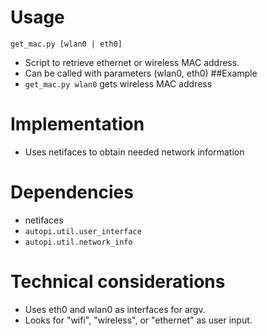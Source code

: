 # Usage
`get_mac.py [wlan0 | eth0]`

- Script to retrieve ethernet or wireless MAC address.
- Can be called with parameters (wlan0, eth0)
##Example
- `get_mac.py wlan0` gets wireless MAC address

# Implementation
- Uses netifaces to obtain needed network information

# Dependencies
- netifaces
- `autopi.util.user_interface`
- `autopi.util.network_info`

# Technical considerations
- Uses eth0 and wlan0 as interfaces for argv.
- Looks for "wifi", "wireless", or "ethernet" as user input.
